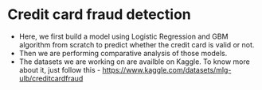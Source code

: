 # Credit card fraud detection

- Here, we first build a model using Logistic Regression and GBM algorithm from scratch to predict whether the credit card is valid or not.
- Then we are performing comparative analysis of those models.
- The datasets we are working on are availble on Kaggle. To know more about it, just follow this - https://www.kaggle.com/datasets/mlg-ulb/creditcardfraud

